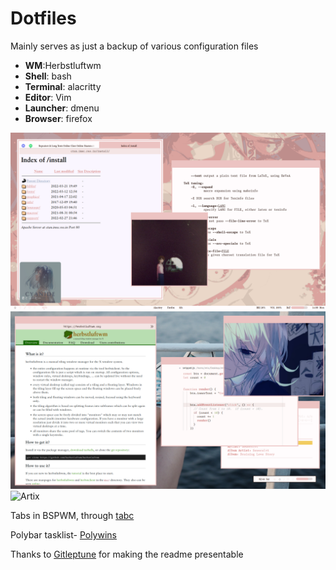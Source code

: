 <h1>Dotfiles</h1>

<p>Mainly serves as just a backup of various configuration files</p>

- **WM**:Herbstluftwm
- **Shell**: bash
- **Terminal**: alacritty
- **Editor**: Vim
- **Launcher**: dmenu
- **Browser**: firefox

![hlwm](/Screenshots/dotfiles.png?raw=true)
![hlwmf](/Screenshots/ayayayya.png?raw=true)
![Artix](/Screenshots/tabbed.png?raw=true "BSPWM")

<p>Tabs in BSPWM, through <a href="https://gist.github.com/jpentland/468a42c172eb607bb950f5d00606312c">tabc</a></p>
<p>Polybar tasklist- <a href="https://github.com/tam-carre/polywins">Polywins</a></p>
<p> Thanks to <a href="https://github.com/Gitleptune">Gitleptune</a> for making the readme presentable</p>
